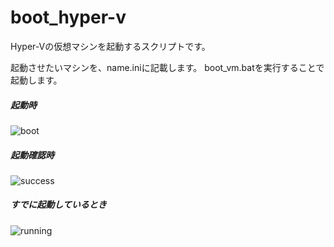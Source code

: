 # boot_hyper-v
Hyper-Vの仮想マシンを起動するスクリプトです。

起動させたいマシンを、name.iniに記載します。
boot_vm.batを実行することで起動します。

##### 起動時
![boot](https://user-images.githubusercontent.com/47170845/66702889-7604d580-ed47-11e9-97c5-dbb76a962e3a.png)
##### 起動確認時
![success](https://user-images.githubusercontent.com/47170845/66702894-7d2be380-ed47-11e9-81ae-06cc1dfb1e5e.png)
##### すでに起動しているとき
![running](https://user-images.githubusercontent.com/47170845/66702896-7ef5a700-ed47-11e9-88e4-ffcc4c484dd2.png)
